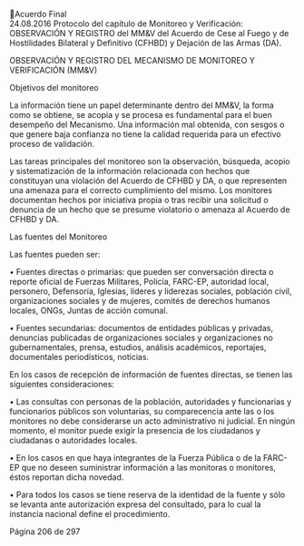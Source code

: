 Acuerdo Final  
24.08.2016 
Protocolo del capítulo de Monitoreo y Verificación: OBSERVACIÓN Y REGISTRO del MM&V del 
Acuerdo de Cese al Fuego y de Hostilidades Bilateral y Definitivo (CFHBD) y Dejación de las Armas 
(DA). 
 
OBSERVACIÓN Y REGISTRO DEL MECANISMO DE MONITOREO Y VERIFICACIÓN (MM&V)  
 
Objetivos del monitoreo  
 
 
La información tiene un papel determinante dentro del MM&V, la forma como se obtiene, se acopia 
y se procesa es fundamental para el buen desempeño del Mecanismo. Una información mal obtenida, 
con sesgos o que genere baja confianza no tiene la calidad requerida para un efectivo proceso de 
validación.  
 
Las  tareas  principales  del  monitoreo  son  la  observación,  búsqueda,  acopio  y  sistematización  de  la 
información relacionada con hechos que constituyan una violación del Acuerdo de CFHBD y DA, o que 
representen  una  amenaza  para  el  correcto  cumplimiento  del  mismo.  Los  monitores  documentan 
hechos  por  iniciativa  propia  o  tras  recibir  una  solicitud  o  denuncia  de  un  hecho  que  se  presume 
violatorio o amenaza al Acuerdo de CFHBD y DA. 
 
Las fuentes del Monitoreo 
 
Las fuentes pueden ser: 
 
• Fuentes directas o primarias: que pueden ser conversación directa o reporte oficial de Fuerzas 
Militares,  Policía,  FARC-EP,  autoridad  local,  personero,  Defensoría,  Iglesias,  líderes  y  liderezas 
sociales,  población  civil,  organizaciones  sociales  y  de  mujeres,  comités  de  derechos  humanos 
locales, ONGs, Juntas de acción comunal. 
 
• Fuentes  secundarias:  documentos  de  entidades  públicas  y  privadas,  denuncias  publicadas  de 
organizaciones  sociales  y  organizaciones  no  gubernamentales,  prensa,  estudios,  análisis 
académicos, reportajes, documentales periodísticos, noticias. 
 
En los casos de recepción de información de fuentes directas, se tienen las siguientes consideraciones: 
 
• Las consultas con personas de la población, autoridades y funcionarias y funcionarios públicos son 
voluntarias,  su  comparecencia  ante  las  o  los  monitores  no  debe  considerarse  un  acto 
administrativo  ni  judicial.  En  ningún  momento,  el  monitor  puede  exigir  la  presencia  de  los 
ciudadanos y ciudadanas o autoridades locales. 
 
• En  los  casos  en  que  haya  integrantes  de  la  Fuerza  Pública  o  de  la  FARC-EP  que  no  deseen 
suministrar información a las monitoras o monitores, éstos reportan dicha novedad.  
 
• Para  todos  los  casos  se  tiene  reserva  de  la  identidad  de  la  fuente  y  sólo  se  levanta  ante 
autorización expresa del consultado, para lo cual la instancia nacional define el procedimiento.  
 
 
Página 206 de 297 
 

